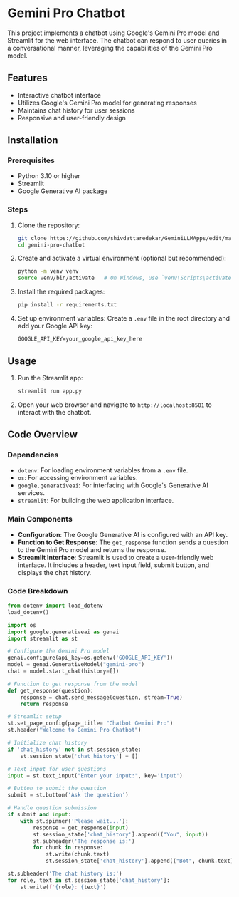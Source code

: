 # Gemini Pro Chatbot

This project implements a chatbot using Google's Gemini Pro model and Streamlit for the web interface. The chatbot can respond to user queries in a conversational manner, leveraging the capabilities of the Gemini Pro model.




## Features

- Interactive chatbot interface
- Utilizes Google's Gemini Pro model for generating responses
- Maintains chat history for user sessions
- Responsive and user-friendly design

## Installation

### Prerequisites

- Python 3.10 or higher
- Streamlit
- Google Generative AI package

### Steps

1. Clone the repository:
    ```bash
    git clone https://github.com/shivdattaredekar/GeminiLLMApps/edit/main/EndToEndLLM
    cd gemini-pro-chatbot
    ```

2. Create and activate a virtual environment (optional but recommended):
    ```bash
    python -m venv venv
    source venv/bin/activate   # On Windows, use `venv\Scripts\activate`
    ```

3. Install the required packages:
    ```bash
    pip install -r requirements.txt
    ```

4. Set up environment variables:
    Create a `.env` file in the root directory and add your Google API key:
    ```plaintext
    GOOGLE_API_KEY=your_google_api_key_here
    ```

## Usage

1. Run the Streamlit app:
    ```bash
    streamlit run app.py
    ```

2. Open your web browser and navigate to `http://localhost:8501` to interact with the chatbot.

## Code Overview

### Dependencies

- `dotenv`: For loading environment variables from a `.env` file.
- `os`: For accessing environment variables.
- `google.generativeai`: For interfacing with Google's Generative AI services.
- `streamlit`: For building the web application interface.

### Main Components

- **Configuration**: The Google Generative AI is configured with an API key.
- **Function to Get Response**: The `get_response` function sends a question to the Gemini Pro model and returns the response.
- **Streamlit Interface**: Streamlit is used to create a user-friendly web interface. It includes a header, text input field, submit button, and displays the chat history.

### Code Breakdown

```python
from dotenv import load_dotenv
load_dotenv()

import os
import google.generativeai as genai
import streamlit as st

# Configure the Gemini Pro model
genai.configure(api_key=os.getenv('GOOGLE_API_KEY'))
model = genai.GenerativeModel("gemini-pro")
chat = model.start_chat(history=[])

# Function to get response from the model
def get_response(question):
    response = chat.send_message(question, stream=True)
    return response

# Streamlit setup
st.set_page_config(page_title= "Chatbot Gemini Pro")
st.header("Welcome to Gemini Pro Chatbot")

# Initialize chat history
if 'chat_history' not in st.session_state:
    st.session_state['chat_history'] = []

# Text input for user questions
input = st.text_input("Enter your input:", key='input')

# Button to submit the question
submit = st.button('Ask the question')

# Handle question submission
if submit and input:
    with st.spinner('Please wait...'):
        response = get_response(input)
        st.session_state['chat_history'].append(("You", input))
        st.subheader('The response is:')
        for chunk in response:
            st.write(chunk.text)
            st.session_state['chat_history'].append(("Bot", chunk.text))

st.subheader('The chat history is:')
for role, text in st.session_state['chat_history']:
    st.write(f'{role}: {text}')

